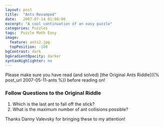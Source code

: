 ```yaml
---
layout: post
title:  "Ants Revamped"
date:   2007-07-14 01:00:00
excerpt: "A cool continuation of an easy puzzle"
categories: Puzzles
tags:  Puzzle Math Easy
image:
  feature: ants2.jpg
  topPosition: -100
bgContrast: dark
bgGradientOpacity: darker
syntaxHighlighter: no
---
```

Please make sure you have read (and solved) [the Original Ants Riddle]({% post_url 2007-05-11-ants %}) before reading on!

### Follow Questions to the Original Riddle
1. Which is the last ant to fall off the stick?
2. What is the maximum number of ant collisions possible?

Thanks Danny Valevsky for bringing these to my attention!
